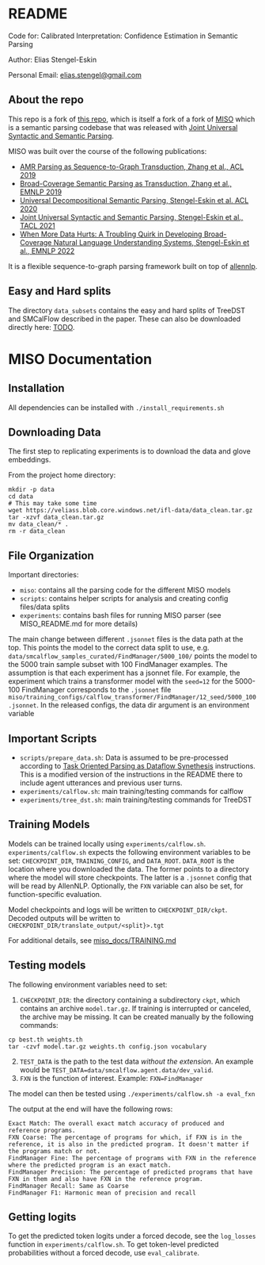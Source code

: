 # README 
Code for: Calibrated Interpretation: Confidence Estimation in Semantic Parsing

Author: Elias Stengel-Eskin

Personal Email: elias.stengel@gmail.com

## About the repo 
This repo is a fork of [this repo](https://github.com/microsoft/nlu-incremental-symbol-learning), which is itself a fork of a fork of [MISO](https://github.com/esteng/miso_uds) which is a semantic parsing codebase that was released with [Joint Universal Syntactic and Semantic Parsing](https://direct.mit.edu/tacl/article/doi/10.1162/tacl_a_00396/106796/Joint-Universal-Syntactic-and-Semantic-Parsing). 

MISO was built over the course of the following publications:  
- [AMR Parsing as Sequence-to-Graph Transduction, Zhang et al., ACL 2019](https://www.aclweb.org/anthology/P19-1009/)
- [Broad-Coverage Semantic Parsing as Transduction, Zhang et al., EMNLP 2019](https://www.aclweb.org/anthology/D19-1392/)
- [Universal Decompositional Semantic Parsing, Stengel-Eskin et al. ACL 2020](https://www.aclweb.org/anthology/2020.acl-main.746/)
- [Joint Universal Syntactic and Semantic Parsing, Stengel-Eskin et al., TACL 2021](https://direct.mit.edu/tacl/article/doi/10.1162/tacl_a_00396/106796/Joint-Universal-Syntactic-and-Semantic-Parsing)
- [When More Data Hurts: A Troubling Quirk in Developing Broad-Coverage Natural Language Understanding Systems, Stengel-Eskin et al., EMNLP 2022](https://arxiv.org/abs/2205.12228)

It is a flexible sequence-to-graph parsing framework built on top of [allennlp](https://github.com/allenai/allennlp).  


## Easy and Hard splits
The directory `data_subsets` contains the easy and hard splits of TreeDST and SMCalFlow described in the paper. 
These can also be downloaded directly here: [TODO](TODO).

# MISO Documentation
## Installation 

All dependencies can be installed with `./install_requirements.sh` 

## Downloading Data
The first step to replicating experiments is to download the data and glove embeddings.

From the project home directory:

```
mkdir -p data 
cd data
# This may take some time 
wget https://veliass.blob.core.windows.net/ifl-data/data_clean.tar.gz
tar -xzvf data_clean.tar.gz 
mv data_clean/* .
rm -r data_clean 
```


## File Organization 
Important directories: 
- `miso`: contains all the parsing code for the different MISO models 
- `scripts`: contains helper scripts for analysis and creating config files/data splits 
- `experiments`: contains bash files for running MISO parser (see MISO_README.md for more details) 

The main change between different `.jsonnet` files is the data path at the top. This points the model to the correct data split to use, e.g. `data/smcalflow_samples_curated/FindManager/5000_100/` 
points the model to the 5000 train sample subset with 100 FindManager examples. 
The assumption is that each experiment has a jsonnet file.
For example, the experiment which trains a transformer model with the `seed=12` for the 5000-100 FindManager corresponds to the `.jsonnet` file `miso/training_configs/calflow_transformer/FindManager/12_seed/5000_100.jsonnet`. 
In the released configs, the data dir argument is an environment variable 


## Important Scripts
- `scripts/prepare_data.sh`: Data is assumed to be pre-processed according to [Task Oriented Parsing as Dataflow Synethesis](https://github.com/microsoft/task_oriented_dialogue_as_dataflow_synthesis) instructions. This is a modified version of the instructions in the README there to include agent utterances and previous user turns. 
- `experiments/calflow.sh`: main training/testing commands for calflow
- `experiments/tree_dst.sh`: main training/testing commands for TreeDST


## Training Models 
Models can be trained locally using `experiments/calflow.sh`. 
`experiments/calflow.sh` expects the following environment variables to be set: `CHECKPOINT_DIR`, `TRAINING_CONFIG`, and `DATA_ROOT`. `DATA_ROOT` is the location where you downloaded the data. 
The former points to a directory where the model will store checkpoints. The latter is a `.jsonnet` config that will be read by AllenNLP. 
Optionally, the `FXN` variable can also be set, for function-specific evaluation. 

Model checkpoints and logs will be written to `CHECKPOINT_DIR/ckpt`. Decoded outputs will be written to `CHECKPOINT_DIR/translate_output/<split}>.tgt` 


For additional details, see [miso_docs/TRAINING.md](miso_docs/TRAINING.md) 

## Testing models 
The following environment variables need to set:
1. `CHECKPOINT_DIR`: the directory containing a subdirectory `ckpt`, which contains an archive `model.tar.gz`. If training is interrupted or canceled, the archive may be missing. It can be created manually by the following commands: 
```cd $CHECKPOINT_DIR/ckpt
cp best.th weights.th 
tar -czvf model.tar.gz weights.th config.json vocabulary
```
2. `TEST_DATA` is the path to the test data *without the extension*. An example would be `TEST_DATA=data/smcalflow.agent.data/dev_valid`. 
3. `FXN` is the function of interest. Example: `FXN=FindManager` 

The model can then be tested using `./experiments/calflow.sh -a eval_fxn`  

The output at the end will have the following rows: 

```
Exact Match: The overall exact match accuracy of produced and reference programs. 
FXN Coarse: The percentage of programs for which, if FXN is in the reference, it is also in the predicted program. It doesn't matter if the programs match or not. 
FindManager Fine: The percentage of programs with FXN in the reference where the predicted program is an exact match. 
FindManager Precision: The percentage of predicted programs that have FXN in them and also have FXN in the reference program. 
FindManager Recall: Same as Coarse 
FindManager F1: Harmonic mean of precision and recall 
```

## Getting logits
To get the predicted token logits under a forced decode, see the `log_losses` function in `experiments/calflow.sh`. 
To get token-level predicted probabilities without a forced decode, use `eval_calibrate`. 
